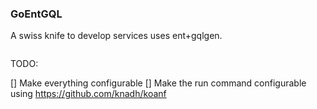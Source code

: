 ### GoEntGQL

A swiss knife to develop services uses ent+gqlgen.

```go

```


TODO:

[] Make everything configurable
[] Make the run command configurable using https://github.com/knadh/koanf